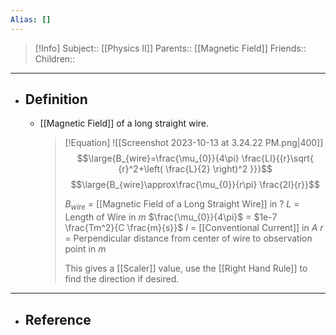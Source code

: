 ```yaml
---
Alias: []
---
```

> [!Info]
> Subject:: [[Physics II]]
> Parents:: [[Magnetic Field]]
> Friends:: 
> Children:: 
---
- ## Definition
	- [[Magnetic Field]] of a long straight wire.
	  > [!Equation]
	  > ![[Screenshot 2023-10-13 at 3.24.22 PM.png|400]]
	  > $$\large{B_{wire}=\frac{\mu_{0}}{4\pi} \frac{LI}{{r}\sqrt{ {r}^2+\left( \frac{L}{2} \right)^2 }}}$$
	  > $$\large{B_{wire}\approx\frac{\mu_{0}}{r\pi} \frac{2I}{r}}$$
	  > 
	  > $B_{wire}$ = [[Magnetic Field of a Long Straight Wire]] in $?$
	  > $L$ = Length of Wire in $m$
	  > $\frac{\mu_{0}}{4\pi}$ = $1e-7 \frac{Tm^2}{C \frac{m}{s}}$
	  > $I$ = [[Conventional Current]] in $A$
	  > $r$ = Perpendicular distance from center of wire to observation point in $m$
	  > 
	  > This gives a [[Scaler]] value, use the [[Right Hand Rule]] to find the direction if desired.
---
- ## Reference